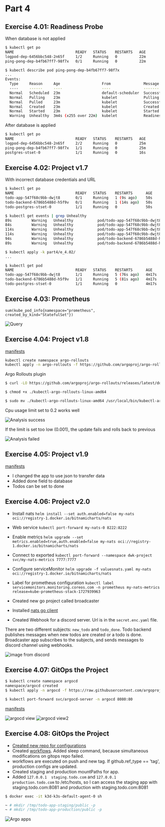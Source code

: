 # Part 4

## Exercise 4.01: Readiness Probe

When database is not applied

```bash
$ kubectl get po
NAME                            READY   STATUS    RESTARTS   AGE
logpod-dep-6456bbc548-2n65f     1/2     Running   0          22m
ping-pong-dep-b4fb67ff7-98f7x   0/1     Running   0          22m
```

```bash
$ kubectl describe pod ping-pong-dep-b4fb67ff7-98f7x
...
Events:
  Type     Reason     Age                   From               Message
  ----     ------     ----                  ----               -------
  Normal   Scheduled  23m                   default-scheduler  Successfully assigned default/ping-pong-dep-b4fb67ff7-98f7x to k3d-k3s-default-server-0
  Normal   Pulling    23m                   kubelet            Pulling image "desipeli/dwk-pingpong:4.01"
  Normal   Pulled     23m                   kubelet            Successfully pulled image "desipeli/dwk-pingpong:4.01" in 859ms (859ms including waiting). Image size: 10422254 bytes.
  Normal   Created    23m                   kubelet            Created container ping-pong
  Normal   Started    23m                   kubelet            Started container ping-pong
  Warning  Unhealthy  3m4s (x255 over 22m)  kubelet            Readiness probe failed: HTTP probe failed with statuscode: 500
```

After database is applied

```bash
$ kubectl get po
NAME                            READY   STATUS    RESTARTS   AGE
logpod-dep-6456bbc548-2n65f     2/2     Running   0          25m
ping-pong-dep-b4fb67ff7-98f7x   1/1     Running   0          25m
postgres-stset-0                1/1     Running   0          16s
```

## Exercise 4.02: Project v1.7

With incorrect database credentials and URL

```bash
$ kubectl get po
NAME                            READY   STATUS    RESTARTS      AGE
todo-app-547f68c9bb-dwjt8       0/1     Running   1 (9s ago)    50s
todo-backend-6786b5488d-h5f9v   0/1     Running   1 (14s ago)   50s
todo-postgres-stset-0           1/1     Running   0             50s

$ kubectl get events | grep Unhealthy
89s         Warning   Unhealthy           pod/todo-app-547f68c9bb-dwjt8        Readiness probe failed: HTTP probe failed with statuscode: 500
84s         Warning   Unhealthy           pod/todo-app-547f68c9bb-dwjt8        Liveness probe failed: HTTP probe failed with statuscode: 500
114s        Warning   Unhealthy           pod/todo-app-547f68c9bb-dwjt8        Readiness probe failed: Get "http://10.42.0.153:8000/healthz": EOF
114s        Warning   Unhealthy           pod/todo-app-547f68c9bb-dwjt8        Readiness probe failed: Get "http://10.42.0.153:8000/healthz": dial tcp 10.42.0.153:8000: connect: connection refused
94s         Warning   Unhealthy           pod/todo-backend-6786b5488d-h5f9v    Readiness probe failed: HTTP probe failed with statuscode: 500
89s         Warning   Unhealthy           pod/todo-backend-6786b5488d-h5f9v    Liveness probe failed: HTTP probe failed with statuscode: 500

$ kubectl apply -k part4/e_4.02/
...

$ kubectl get pod
NAME                            READY   STATUS    RESTARTS      AGE
todo-app-547f68c9bb-dwjt8       1/1     Running   5 (76s ago)   4m17s
todo-backend-6786b5488d-h5f9v   1/1     Running   5 (81s ago)   4m17s
todo-postgres-stset-0           1/1     Running   0             4m17s
```

## Exercise 4.03: Prometheus

```
sum(kube_pod_info{namespace="prometheus", created_by_kind="StatefulSet"})
```

![Query](e_4.03/prometheus-403.png)

## Exercise 4.04: Project v1.8

[manifests](e_4.04/)

```bash
kubectl create namespace argo-rollouts
kubectl apply -n argo-rollouts -f https://github.com/argoproj/argo-rollouts/releases/latest/download/install.yaml

```

Argo Rollouts plugin

```bash
$ curl -LO https://github.com/argoproj/argo-rollouts/releases/latest/download/kubectl-argo-rollouts-linux-amd64

$ chmod +x ./kubectl-argo-rollouts-linux-amd64

$ sudo mv ./kubectl-argo-rollouts-linux-amd64 /usr/local/bin/kubectl-argo-rollouts
```

Cpu usage limit set to 0.2 works well

![Analysis success](e_4.04/images/analysis_success.png)

If the limit is set too low (0.001), the update fails and rolls back to previous

![Analysis failed](e_4.04/images/analysis_failed.png)

## Exercise 4.05: Project v1.9

[manifests](e_4.05/)

- I changed the app to use json to transfer data
- Added done field to database
- Todos can be set to done

## Exercise 4.06: Project v2.0

- Install nats `helm install --set auth.enabled=false my-nats oci://registry-1.docker.io/bitnamicharts/nats`
- Web service `kubectl port-forward my-nats-0 8222:8222`
- Enable metrics `helm upgrade --set metrics.enabled=true,auth.enabled=false my-nats oci://registry-1.docker.io/bitnamicharts/nats`
- Connect to exported `kubectl port-forward --namespace dwk-project svc/my-nats-metrics 7777:7777`
- Configure serviceMonitor `helm upgrade -f valuesnats.yaml my-nats oci://registry-1.docker.io/bitnamicharts/nats`
- Label for prometheus configuration `kubectl label servicemonitors.monitoring.coreos.com -n prometheus my-nats-metrics release=kube-prometheus-stack-1727939963`


- Created new go project called broadcaster
- Installed [nats go client](https://github.com/nats-io/nats.go)
- Created Webhook for a discord server. Url is in the `secret.enc.yaml` file.

There are two different subjects: `new_todo` and `todo_done`. Todo backend publishes messages when new todos are created or a todo is done. Broadcaster app subscribes to the subjects, and sends messages to discord channel using webhooks.

![image from discord](e_4.06/images/discord-todo.png)

## Exercise 4.07: GitOps the Project

```bash
$ kubectl create namespace argocd
namespace/argocd created
$ kubectl apply -n argocd -f https://raw.githubusercontent.com/argoproj/argo-cd/stable/manifests/install.yaml

$ kubectl port-forward svc/argocd-server -n argocd 8080:80

```

 [manifests](e_4.07/)

![argocd view](e_4.07/images/argocd_pingpong.png)
![argocd view2](e_4.07/images/argocd_pingpong2.png)


## Exercise 4.08: GitOps the Project

- [Created new repo for configurations](https://github.com/Desipeli/dwk-gitops)
- Created [workflows](e_4.08/). Added sleep command, because simultaneous modifications on gitops repo failed.
- workflows are executed on push and new tag. If github.ref_type == 'tag', production configs are updated.
- Created staging and production mountPaths for app.
- Added `127.0.0.1	staging.todo.com` and `127.0.0.1 production.todo.com` to /etc/hosts, so I can access the staging app with staging.todo.com:8081 and production with staging.todo.com:8081


```sh
$ docker exec -it k3d-k3s-default-agent-0 sh

~ # mkdir /tmp/todo-app-staging/public -p
~ # mkdir /tmp/todo-app-production/public -p
```

![Argo apps](e_4.08/argo_apps.png)
